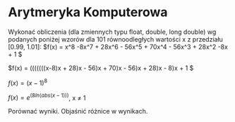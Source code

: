 <h1>Arytmeryka Komputerowa</h1>
Wykonać obliczenia (dla zmiennych typu float, double, long double) wg podanych
poniżej wzorów dla 101 równoodległych wartości x z przedziału [0.99, 1.01]:  
$f(x) = x^8 -8x^7 + 28x^6 - 56x^5 + 70x^4 - 56x^3 + 28x^2 -8x + 1  $
  
$f(x) = (((((((x-8)x + 28)x - 56)x + 70)x - 56)x + 28)x - 8)x + 1  $
  
$f(x) = (x-1)^8$  
  
$f(x) = e^{(8ln(abs(x-1)))}$, x $\neq$ 1  

Porównać wyniki. Objaśnić różnice w wynikach.
